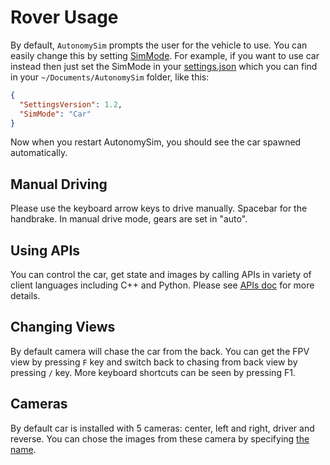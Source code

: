 # Rover Usage

By default, `AutonomySim` prompts the user for the vehicle to use. You can easily change this by setting [SimMode](settings.md#SimMode). For example, if you want to use car instead then just set the SimMode in your [settings.json](settings.md) which you can find in your `~/Documents/AutonomySim` folder, like this:

```json
{
  "SettingsVersion": 1.2,
  "SimMode": "Car"
}
```

Now when you restart AutonomySim, you should see the car spawned automatically.

## Manual Driving 

Please use the keyboard arrow keys to drive manually. Spacebar for the handbrake. In manual drive mode, gears are set in "auto".

## Using APIs

You can control the car, get state and images by calling APIs in variety of client languages including C++ and Python. Please see [APIs doc](apis.md) for more details.

## Changing Views

By default camera will chase the car from the back. You can get the FPV view by pressing `F` key and switch back to chasing from back view by pressing `/` key. More keyboard shortcuts can be seen by pressing F1.

## Cameras

By default car is installed with 5 cameras: center, left and right, driver and reverse. You can chose the images from these camera by specifying [the name](image_apis.md#available_cameras).
